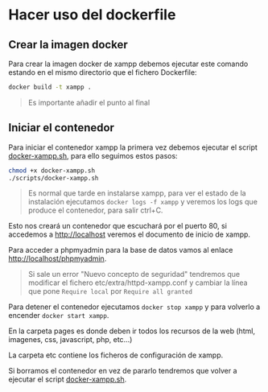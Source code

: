 # Hacer uso del dockerfile

## Crear la imagen docker

Para crear la imagen docker de xampp debemos ejecutar este comando estando en el mismo directorio que el fichero Dockerfile:

```bash
docker build -t xampp .
```

> Es importante añadir el punto al final

## Iniciar el contenedor

Para iniciar el contenedor xampp la primera vez debemos ejecutar el script [docker-xampp.sh](docker-xampp.sh), para ello seguimos estos pasos:

```bash
chmod +x docker-xampp.sh
./scripts/docker-xampp.sh
```

> Es normal que tarde en instalarse xampp, para ver el estado de la instalación ejecutamos `docker logs -f xampp` y veremos los logs que produce el contenedor, para salir ctrl+C.

Esto nos creará un contenedor que escuchará por el puerto 80, si accedemos a [http://localhost](http://localhost) veremos el documento de inicio de xampp.

Para acceder a phpmyadmin para la base de datos vamos al enlace [http://localhost/phpmyadmin](http://localhost/phpmyadmin).

> Si sale un error "Nuevo concepto de seguridad" tendremos que modificar el fichero etc/extra/httpd-xampp.conf y cambiar la línea que pone `Require local` por `Require all granted`

Para detener el contenedor ejecutamos `docker stop xampp` y para volverlo a encender `docker start xampp`.

En la carpeta pages es donde deben ir todos los recursos de la web (html, imagenes, css, javascript, php, etc...)

La carpeta etc contiene los ficheros de configuración de xampp.

Si borramos el contenedor en vez de pararlo tendremos que volver a ejecutar el script [docker-xampp.sh](docker-xampp.sh).